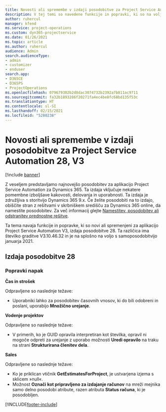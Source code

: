```yaml
---
title: Novosti ali spremembe v izdaji posodobitve za Project Service Automation 28, V3
description: V tej temi so navedene funkcije in popravki, ki so na voljo za Project Service Automation V3, izdaja posodobitve 28.
author: ruhercul
manager: kfend
ms.service: project-operations
ms.custom: dyn365-projectservice
ms.date: 01/26/2021
ms.topic: article
ms.author: ruhercul
audience: Admin
search.audienceType:
- admin
- customizer
- enduser
search.app:
- D365CE
- D365PS
- ProjectOperations
ms.openlocfilehash: 079679302b2d8dac3074732b2392a7b811ac9711
ms.sourcegitcommit: fa32b1893286f20271fa4ec4be8fc68bd135f53c
ms.translationtype: HT
ms.contentlocale: sl-SI
ms.lasthandoff: 02/15/2021
ms.locfileid: "5280238"
---
```

# <a name="whats-new-or-changed-in-project-service-automation-update-release-28-v3"></a>Novosti ali spremembe v izdaji posodobitve za Project Service Automation 28, V3

[!include [banner](../includes/psa-now-project-operations.md)]

Z veseljem predstavljamo najnovejšo posodobitev za aplikacijo Project Service Automation za Dynamics 365. Ta izdaja vključuje nekatere pomembne izboljšave kakovosti, delovanja in uporabnosti. Ta izdaja je združljiva s storitvijo Dynamics 365 9.x. Če želite posodobiti na to izdajo, obiščite stran z rešitvami v skrbniškem središču za Dynamics 365 online, da namestite posodobitev. Za več informacij glejte [Namestitev, posodobitev ali odstranitev prednostne rešitve](https://docs.microsoft.com/power-platform/admin/install-remove-preferred-solution).

Ta tema navaja funkcije in popravke, ki so novi ali spremenjeni za aplikacijo Project Service Automation V3, izdaja posodobitve 28. Ta različica ima številko graditve V3.10.46.32 in je na splošno na voljo s samoposodobitvijo januarja 2021.

## <a name="update-release-28"></a>Izdaja posodobitve 28

### <a name="bug-fixes"></a>Popravki napak

**Čas in strošek**

Odpravljene so naslednje težave:

- Uporabniki lahko za posodobitev časovnih vnosov, ki do bili odobreni in poslani, uporabijo **Množično urejanje**.

**Vodenje projektov**

Odpravljene so naslednje težave:

- V primerih, ko je GUID opravila interpretiran kot številka, opravil ni mogoče odpreti za urejanje z uporabo možnosti **Uredi opravilo** na traku na strani **Strukturirana členitev dela**.

**Sales**

Odpravljene so naslednje težave:

- Ko je priklican vtičnik **GetEstimatesForProject**, je ustvarjena izjema s sklicem »null«.
- Možnost **Označi kot pripravljeno za izdajanje računov** na mreži mejnika samo delno posodobi atribute, razen atributa **Status računa**, ki je posodobljen.



[!INCLUDE[footer-include](../includes/footer-banner.md)]